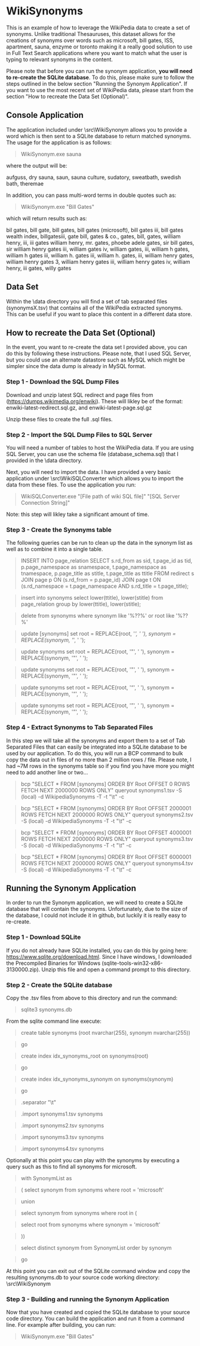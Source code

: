 # WikiSynonyms
This is an example of how to leverage the WikiPedia data to create a set of synonyms.  Unlike traditional Thesauruses, this dataset allows for the creations of synonyms over words such as microsoft, bill gates, ISS, apartment, sauna, enzyme or toronto making it a really good solution to use in Full Text Search applications where you want to match what the user is typing to relevant synonyms in the content.

Please note that before you can run the synonym application, <b>you will need to re-create the SQLite database</b>.  To do this, please make sure to follow the steps outlined in the below section "Running the Synonym Application".  If you want to use the most recent set of WikiPedia data, please start from the section "How to recreate the Data Set (Optional)".

## Console Application

The application included under \src\WikiSynonym allows you to provide a word which is then sent to a SQLite database to return matched synonyms.  The usage for the application is as follows:

> WikiSynonym.exe sauna

where the output will be: 

aufguss, 
dry sauna, 
saun, 
sauna culture, 
sudatory, 
sweatbath, 
swedish bath, 
theremae

In addition, you can pass multi-word terms in double quotes such as: 

>WikiSynonym.exe "Bill Gates"

which will return results such as:

bil gates, 
bill gate, 
bill gates, 
bill gates (microsoft), 
bill gates iii, 
bill gates wealth index, 
billgatesiii, 
gate bill, 
gates & co., 
gates, bill, 
gates, william henry, iii, 
iii gates william henry, 
mr. gates, 
phoebe adele gates, 
sir bill gates, 
sir william henry gates iii, 
william gates iv, 
william gates, iii, 
william h gates, 
william h gates iii, 
william h. gates iii, 
william h. gates, iii, 
william henry gates, 
william henry gates 3, 
william henry gates iii, 
william henry gates iv, 
william henry, iii gates, 
willy gates

## Data Set
Within the \data directory you will find a set of tab separated files (synonymsX.tsv) that contains all of the WikiPedia extracted synonyms.  This can be useful if you want to place this content in a different data store.

## How to recreate the Data Set (Optional)
In the event, you want to re-create the data set I provided above, you can do this by following these instructions.  Please note, that I used SQL Server, but you could use an alternate datastore such as MySQL which might be simpler since the data dump is already in MySQL format.

### Step 1 - Download the SQL Dump Files

Download and unzip latest SQL redirect and page files from (https://dumps.wikimedia.org/enwiki).  These will likley be of the format: enwiki-latest-redirect.sql.gz, and enwiki-latest-page.sql.gz

Unzip these files to create the full .sql files.

### Step 2 - Import the SQL Dump Files to SQL Server

You will need a number of tables to host the WikiPedia data.  If you are using SQL Server, you can use the schema file (database_schema.sql) that I provided in the \data directory.

Next, you will need to import the data.  I have provided a very basic application under \src\WikiSQLConverter which allows you to import the data from these files.  To use the application you run:

> WikiSQLConverter.exe "[File path of wiki SQL file]" "[SQL Server Connection String]"

Note: this step will likley take a significant amount of time.

### Step 3 - Create the Synonyms table

The following queries can be run to clean up the data in the synonym list as well as to combine it into a single table.

> INSERT INTO page_relation
> SELECT s.rd_from as sid, 
>       t.page_id as tid, 
>       p.page_namespace as snamespace,
>       t.page_namespace as tnamespace, 
>       p.page_title as stitle, 
>       t.page_title as ttitle 
> FROM redirect s 
> JOIN page p ON (s.rd_from = p.page_id)
> JOIN page t ON (s.rd_namespace = t.page_namespace AND s.rd_title = t.page_title);

> insert into synonyms select lower(ttitle), lower(stitle) from page_relation group by lower(ttitle), lower(stitle);

> delete from synonyms where synonym like '%??%' or root like '%??%'

> update [synonyms] set root = REPLACE(root, '_', ' '), synonym = REPLACE(synonym, '_', ' ');

> update synonyms set root = REPLACE(root, '\"', ' '), synonym = REPLACE(synonym, '\"', ' ');

> update synonyms set root = REPLACE(root, '"', ' '), synonym = REPLACE(synonym, '"', ' ');

> update synonyms set root = REPLACE(root, '“', ' '), synonym = REPLACE(synonym, '“', ' ');

> update synonyms set root = REPLACE(root, '”', ' '), synonym = REPLACE(synonym, '”', ' ');

### Step 4 - Extract Synonyms to Tab Separated Files

In this step we will take all the synonyms and export them to a set of Tab Separated Files that can easily be integrated into a SQLite database to be used by our application.  To do this, you will run a BCP command to bulk copy the data out in files of no more than 2 million rows / file.  Please note, I had ~7M rows in the synonyms table so if you find you have more you might need to add another line or two...

> bcp "SELECT * FROM [synonyms] ORDER BY Root OFFSET 0 ROWS FETCH NEXT 2000000 ROWS ONLY" queryout synonyms1.tsv -S (local) -d WikipediaSynonyms -T -t "\t" -c

> bcp "SELECT * FROM [synonyms] ORDER BY Root OFFSET 2000001 ROWS FETCH NEXT 2000000 ROWS ONLY" queryout synonyms2.tsv -S (local) -d WikipediaSynonyms -T -t "\t" -c

> bcp "SELECT * FROM [synonyms] ORDER BY Root OFFSET 4000001 ROWS FETCH NEXT 2000000 ROWS ONLY" queryout synonyms3.tsv -S (local) -d WikipediaSynonyms -T -t "\t" -c

> bcp "SELECT * FROM [synonyms] ORDER BY Root OFFSET 6000001 ROWS FETCH NEXT 2000000 ROWS ONLY" queryout synonyms4.tsv -S (local) -d WikipediaSynonyms -T -t "\t" -c

## Running the Synonym Application

In order to run the Synonym application, we will need to create a SQLite database that will contain the synonyms.  Unfortunately, due to the size of the database, I could not include it in github, but luckily it is really easy to re-create.

### Step 1 - Download SQLite

If you do not already have SQLite installed, you can do this by going here: https://www.sqlite.org/download.html.  Since I have windows, I downloaded the Precompiled Binaries for Windows (sqlite-tools-win32-x86-3130000.zip).  Unzip this file and open a command prompt to this directory.

### Step 2 - Create the SQLite database

Copy the .tsv files from above to this directory and run the command:

> sqlite3 synonyms.db

From the sqlite command line execute: 

> create table synonyms (root nvarchar(255), synonym nvarchar(255))

> go

> create index idx_synonyms_root on synonyms(root)

> go

> create index idx_synonyms_synonym on synonyms(synonym)

> go

> .separator "\t"

> .import synonyms1.tsv synonyms

> .import synonyms2.tsv synonyms

> .import synonyms3.tsv synonyms

> .import synonyms4.tsv synonyms

Optionally at this point you can play with the synonyms by executing a query such as this to find all synonyms for microsoft.

> with SynonymList as 

> ( select synonym from synonyms where root = 'microsoft'

> union 

> select synonym from synonyms where root in ( 

>   select root from synonyms where synonym = 'microsoft' 

> )) 

> select distinct synonym from SynonymList order by synonym 

> go

At this point you can exit out of the SQLite command window and copy the resulting synonyms.db to your source code working directory: \src\WikiSynonym

### Step 3 - Building and running the Synonym Application

Now that you have created and copied the SQLite database to your source code directory.  You can build the application and run it from a command line.  For example after building, you can run: 

>WikiSynonym.exe "Bill Gates"
